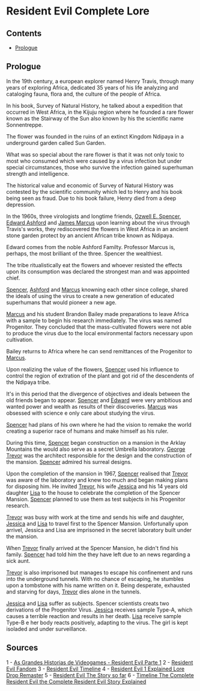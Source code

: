 # Resident Evil Complete Lore

Contents
---
+ [Prologue](#prologue)


## Prologue

In the 19th century, a european explorer named Henry Travis, through many years of exploring Africa, dedicated 35 years of his life analyzing and cataloging fauna, flora and, the culture of the people of Africa.

In his book, Survey of Natural History, he talked about a expedition that occurred in West Africa, in the Kijuju region where he founded a rare flower known as the Stairway of the Sun also known by his the scientific name Sonnentreppe.

The flower was founded in the ruins of an extinct Kingdom Ndipaya in a underground garden called Sun Garden.

What was so special about the rare flower is that it was not only toxic to most who consumed which were caused by a virus infection but under special circumstances, those who survive the infection gained
superhuman strength and intelligence.

The historical value and economic of Survey of Natural History was contested by the scientific community which led to  Henry and his book being seen as fraud. Due to his book failure, Henry died from a deep depression.

In the 1960s, three virologists and longtime friends, [Ozwell E. Spencer](characters/ozwell-spencer.md), [Edward Ashford](characters/edward-ashford.md) and [James Marcus](characters/james-marcus.md) upon learning about the virus through Travis's works, they rediscovered the flowers in West Africa in an ancient stone garden protect by an ancient African tribe known as Ndipaya.

Edward comes from the noble Ashford Familty. Professor Marcus is, perhaps, the most brilliant of the three. Spencer the wealthiest.

The tribe ritualistically eat the flowers and whoever resisted the effects upon its consumption was declared the strongest man and was appointed chief.

[Spencer](characters/ozwell-spencer.md), [Ashford](characters/edward-ashford.md) and [Marcus](characters/james-marcus.md) knowning each other since college, shared the ideals of using the virus to create a new generation of educated superhumans that would pioneer a new age.


[Marcus](characters/james-marcus.md) and his student Brandon Bailey made preparations to leave Africa with a sample to begin his research immediately. The virus was named Progenitor. They concluded that the mass-cultivated flowers were not able to produce the virus due to the local environmental factors necessary upon cultivation.

Bailey returns to Africa where he can send remittances of the Progenitor to [Marcus](characters/james-marcus.md).

Upon realizing the value of the flowers, [Spencer](characters/ozwell-spencer.md) used his influence to control the region of extration of the plant and got rid of the descendents of the Ndipaya tribe.

It's in this period that the divergence of objectives and ideals between the old friends began to appear. [Spencer](characters/ozwell-spencer.md) and [Edward](characters/edward-ashford.md) were very ambitious and wanted power and wealth as results of their discoveries. [Marcus](characters/james-marcus.md) was obsessed with science e only care about studying the virus.

[Spencer](characters/ozwell-spencer.md) had plans of his own where he had the vision to remake the world creating a superior race of humans and make himself as his ruler.

During this time, [Spencer](characters/ozwell-spencer.md) began construction on a mansion in the Arklay Mountains the would also serve as a secret Umbrella laboratory. [George Trevor](characters/george-trevor.md) was the architect responsible for the design and the construction of the mansion. [Spencer](characters/ozwell-spencer.md) admired  his surreal designs.

Upon the completion of the mansion in 1967, [Spencer](characters/ozwell-spencer.md) realised that [Trevor](characters/george-trevor.md) was aware of the laboratory and knew too much and began making plans for disposing him. He invited [Trevor](characters/george-trevor.md), his wife [Jessica](characters/jessica-trevor.md) and his 14 years old daughter [Lisa](characters/lisa-trevor.md) to the house to celebrate the completion of the Spencer Mansion. [Spencer](characters/ozwell-spencer.md) planned to use them as test subjects in his Progenitor research.

[Trevor](characters/george-trevor.md) was busy with work at the time and sends his wife and daughter, [Jessica](characters/jessica-trevor.md) and [Lisa](characters/lisa-trevor.md) to travel first to the Spencer Mansion. Unfortunally upon arrivel, Jessica and Lisa are imprisoned in the secret laboratory built under the mansion.

When [Trevor](characters/george-trevor.md) finally arrived at the Spencer Mansion, he didn't find his family. [Spencer](characters/ozwell-spencer.md) had told him the they have left due to an news regarding a sick aunt.

[Trevor](characters/george-trevor.md) is also imprisoned but manages to escape his confinement and runs into the underground tunnels. With no chance of escaping, he stumbles upon a tombstone with his name written on it. Being desperate, exhausted and starving for days, [Trevor](characters/george-trevor.md) dies alone in the tunnels.

[Jessica](characters/jessica-trevor.md) and [Lisa](characters/lisa-trevor.md) suffer as subjects. Spencer scientists creats two derivations of the Progenitor Virus. [Jessica](characters/jessica-trevor.md) receives sample Type-A, which causes a terrible reaction and results in her death. [Lisa](characters/lisa-trevor.md) receive sample Type-B e her body reacts positively, adapting to the virus. The girl is kept isoladed and under surveillance.



## Sources
1 - [As Grandes Historias de Videogames - Resident Evil Parte 1](https://www.amazon.com/Grandes-Hist%C3%B3rias-Videogames-Resident-Evil/dp/8579602769)
2 - [Resident Evil Fandom](https://residentevil.fandom.com/)
3 - [Resident Evil Timeline](https://www.youtube.com/watch?v=bXMmCi1iQSQ&frags=wn&ab_channel=SuggestiveGaming)
4 - [Resident Evil 1 Explained Lore Drop Remaster](https://www.youtube.com/watch?v=LDK7cIc_U1Q&ab_channel=SuggestiveGaming)
5 - [Resident Evil The Story so far](https://www.youtube.com/watch?v=LDK7cIc_U1Q&ab_channel=SuggestiveGaming)
6 - [Timeline The Complete Resident Evil the Complete Resident Evil Story Explained](https://www.gamespot.com/articles/timeline-the-complete-resident-evil-story-explaine/1100-6476213/)
